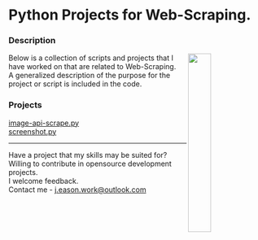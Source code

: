 # Python Projects for Web-Scraping.

### Description
<img align="right" src="https://img.freepik.com/free-vector/robotic-process-automation-illustration_23-2149226912.jpg?t=st=1648335976~exp=1648336576~hmac=cafddeada34feae3d0375eaafe494b6060cbd214025e4f2e8b8ed065af3ebce2&w=740" width=30% height=30%>
Below is a collection of scripts and projects that I have worked on that are related to Web-Scraping.<br>
A generalized description of the purpose for the project or script is included in the code.

### Projects
[image-api-scrape.py](https://github.com/JE-Work/Web-Scraping/blob/main/image-api-scrape.py)<br>
[screenshot.py](https://github.com/JE-Work/Web-Scraping/blob/main/screenshot.py)<br>

---

Have a project that my skills may be suited for? <br>
Willing to contribute in opensource development projects.<br>
I welcome feedback.<br>
Contact me - j.eason.work@outlook.com
